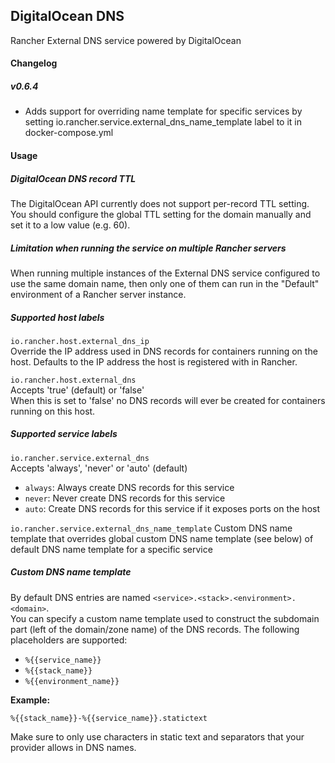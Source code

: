 ## DigitalOcean DNS

Rancher External DNS service powered by DigitalOcean

#### Changelog

##### v0.6.4

* Adds support for overriding name template for specific services by setting io.rancher.service.external_dns_name_template label to it in docker-compose.yml

#### Usage

##### DigitalOcean DNS record TTL
The DigitalOcean API currently does not support per-record TTL setting. You should configure the global TTL setting for the domain manually and set it to a low value (e.g. 60).

##### Limitation when running the service on multiple Rancher servers

When running multiple instances of the External DNS service configured to use the same domain name, then only one of them can run in the "Default" environment of a Rancher server instance.

##### Supported host labels

`io.rancher.host.external_dns_ip`     
Override the IP address used in DNS records for containers running on the host. Defaults to the IP address the host is registered with in Rancher.
      
`io.rancher.host.external_dns`    
Accepts 'true' (default) or 'false'    
When this is set to 'false' no DNS records will ever be created for containers running on this host.

##### Supported service labels

`io.rancher.service.external_dns`     
Accepts 'always', 'never' or 'auto' (default)  
- `always`: Always create DNS records for this service
- `never`: Never create DNS records for this service
- `auto`: Create DNS records for this service if it exposes ports on the host

`io.rancher.service.external_dns_name_template`
Custom DNS name template that overrides global custom DNS name template (see below) of default DNS name template for a specific service
     
##### Custom DNS name template

By default DNS entries are named `<service>.<stack>.<environment>.<domain>`.    
You can specify a custom name template used to construct the subdomain part (left of the domain/zone name) of the DNS records. The following placeholders are supported:

* `%{{service_name}}`
* `%{{stack_name}}`
* `%{{environment_name}}`

**Example:**

`%{{stack_name}}-%{{service_name}}.statictext`

Make sure to only use characters in static text and separators that your provider allows in DNS names.
